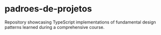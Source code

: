 # padroes-de-projetos
Repository showcasing TypeScript implementations of fundamental design patterns learned during a comprehensive course.
